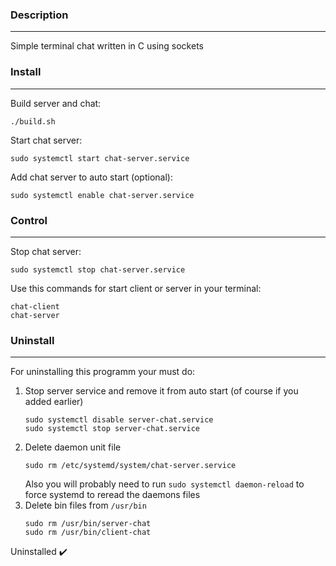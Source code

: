 ### Description
____
Simple terminal chat written in C using sockets
### Install
____
Build server and chat:
```
./build.sh
```
Start chat server:
```
sudo systemctl start chat-server.service 
```
Add chat server to auto start (optional):
```
sudo systemctl enable chat-server.service
```
### Control
____
Stop chat server:
```
sudo systemctl stop chat-server.service
```
Use this commands for start client or server in your terminal:
```
chat-client
chat-server
```
### Uninstall
____
For uninstalling this programm your must do:
1. Stop server service and remove it from auto start (of course if you added earlier)
    ```
    sudo systemctl disable server-chat.service
    sudo systemctl stop server-chat.service
    ```
2. Delete daemon unit file
    ```
    sudo rm /etc/systemd/system/chat-server.service
    ```
    Also you will probably need to run ```sudo systemctl daemon-reload``` to force systemd to reread the daemons files
3. Delete bin files from ```/usr/bin```
    ```
    sudo rm /usr/bin/server-chat
    sudo rm /usr/bin/client-chat
    ```
Uninstalled :heavy_check_mark:
